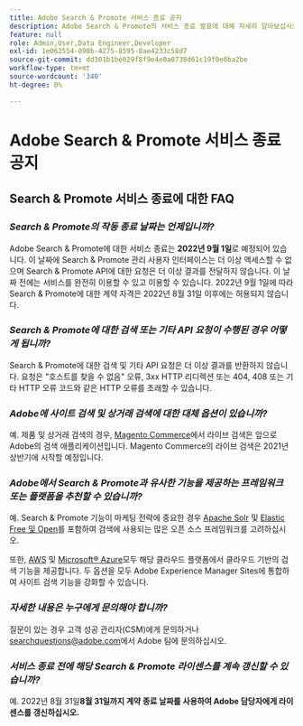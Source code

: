 ```yaml
---
title: Adobe Search & Promote 서비스 종료 공지
description: Adobe Search & Promote의 서비스 종료 발표에 대해 자세히 알아보십시오.
feature: null
role: Admin,User,Data Engineer,Developer
exl-id: 1e062554-090b-4275-8595-8ae4233c58d7
source-git-commit: dd301b1be029f8f9e4e0a0738d61c19f0e6ba2be
workflow-type: tm+mt
source-wordcount: '340'
ht-degree: 0%

---
```


# Adobe Search &amp; Promote 서비스 종료 공지

## Search &amp; Promote 서비스 종료에 대한 FAQ

### **_Search &amp; Promote의 작동 종료 날짜는 언제입니까?_**

Adobe Search &amp; Promote에 대한 서비스 종료는 **2022년 9월 1일**&#x200B;로 예정되어 있습니다. 이 날짜에 Search &amp; Promote 관리 사용자 인터페이스는 더 이상 액세스할 수 없으며 Search &amp; Promote API에 대한 요청은 더 이상 결과를 전달하지 않습니다. 이 날짜 전에는 서비스를 완전히 이용할 수 있고 이용할 수 있습니다. 2022년 9월 1일에 따라 Search &amp; Promote에 대한 계약 자격은 2022년 8월 31일 이후에는 허용되지 않습니다.

### **_Search &amp; Promote에 대한 검색 또는 기타 API 요청이 수행된 경우 어떻게 됩니까?_**

Search &amp; Promote에 대한 검색 및 기타 API 요청은 더 이상 결과를 반환하지 않습니다. 요청은 &quot;호스트를 찾을 수 없음&quot; 오류, 3xx HTTP 리디렉션 또는 404, 408 또는 기타 HTTP 오류 코드와 같은 HTTP 오류를 초래할 수 있습니다.

### **_Adobe에 사이트 검색 및 상거래 검색에 대한 대체 옵션이 있습니까?_**

예. 제품 및 상거래 검색의 경우, [Magento Commerce](https://blog.adobe.com/en/publish/2020/11/23/new-ai-capabilities-for-magento-commerce-improve-retail.html)에서 라이브 검색은 앞으로 Adobe의 검색 애플리케이션입니다. Magento Commerce의 라이브 검색은 2021년 상반기에 시작할 예정입니다.

### **_Adobe에서 Search &amp; Promote과 유사한 기능을 제공하는 프레임워크 또는 플랫폼을 추천할 수 있습니까?_**

예. Search &amp; Promote 기능이 마케팅 전략에 중요한 경우 [Apache Solr](https://solr.apache.org/) 및 [Elastic Free 및 Open](https://www.elastic.co/about/free-and-open)를 포함하여 검색에 사용되는 많은 오픈 소스 프레임워크를 고려하십시오.

또한, [AWS](https://aws.amazon.com/cloudsearch/) 및 [Microsoft® Azure](https://azure.microsoft.com/en-us/services/search/)모두 해당 클라우드 플랫폼에서 클라우드 기반의 검색 기능을 제공합니다. 두 옵션을 모두 Adobe Experience Manager Sites에 통합하여 사이트 검색 기능을 강화할 수 있습니다.

### **_자세한 내용은 누구에게 문의해야 합니까?_**

질문이 있는 경우 고객 성공 관리자(CSM)에게 문의하거나 [searchquestions@adobe.com](mailto:searchquestions@adobe.com)에서 Adobe 팀에 문의하십시오.

### **_서비스 종료 전에 해당 Search &amp; Promote 라이센스를 계속 갱신할 수 있습니까?_**

예. 2022년 8월 31일&#x200B;**8월 31일까지 계약 종료 날짜를 사용하여 Adobe 담당자에게 라이센스를 갱신하십시오.**

